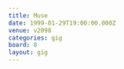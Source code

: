 ```yaml
---
title: Muse
date: 1999-01-29T19:00:00.000Z
venue: v2098
categories: gig
board: 8
layout: gig
---
```

